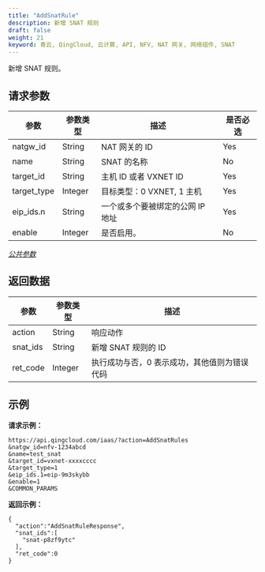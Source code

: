 ```yaml
---
title: "AddSnatRule"
description: 新增 SNAT 规则
draft: false
weight: 21
keyword: 青云, QingCloud, 云计算, API, NFV, NAT 网关, 网络组件, SNAT
---
```


新增 SNAT 规则。

## 请求参数

| 参数 | 参数类型 | 描述 | 是否必选 |
| --- | --- | --- | --- |
| natgw_id | String | NAT 网关的 ID | Yes |
| name | String | SNAT 的名称 | No |
| target_id | String | 主机 ID 或者 VXNET ID | Yes |
| target_type | Integer | 目标类型：0 VXNET, 1 主机 | Yes |
| eip_ids.n | String | 一个或多个要被绑定的公网 IP 地址 | Yes |
| enable | Integer | 是否启用。 | No |

[_公共参数_](../../get_api/parameters/)

## 返回数据

| 参数 | 参数类型 | 描述 |
| --- | --- | --- |
| action | String | 响应动作 |
| snat_ids | String | 新增 SNAT 规则的 ID |
| ret_code | Integer | 执行成功与否，0 表示成功，其他值则为错误代码 |

## 示例

**请求示例：**

```
https://api.qingcloud.com/iaas/?action=AddSnatRules
&natgw_id=nfv-1234abcd
&name=test_snat
&target_id=vxnet-xxxxcccc
&target_type=1
&eip_ids.1=eip-9m3skybb
&enable=1
&COMMON_PARAMS
```

**返回示例：**

```
{
  "action":"AddSnatRuleResponse",
  "snat_ids":[
    "snat-p8zf9ytc"
  ],
  "ret_code":0
}
```
